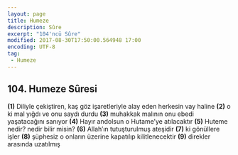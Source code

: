 ```yaml
---
layout: page
title: Humeze
description: Sûre
excerpt: "104'ncü Sûre"
modified: 2017-08-30T17:50:00.564948 17:00
encoding: UTF-8
tag: 
 - Humeze
---
```


## 104. Humeze Sûresi

**(1)** Diliyle çekiştiren, kaş göz işaretleriyle alay eden herkesin vay haline
**(2)** o ki mal yığdı ve onu saydı durdu
**(3)** muhakkak malının onu ebedi yaşatacağını sanıyor
**(4)** Hayır andolsun o Hutame’ye atılacaktır
**(5)** Huteme nedir? nedir bilir misin?
**(6)** Allah’ın tutuşturulmuş ateşidir
**(7)** ki gönüllere işler
**(8)** şüphesiz o onların üzerine kapatılıp kilitlenecektir
**(9)** direkler arasında uzatılmış 
